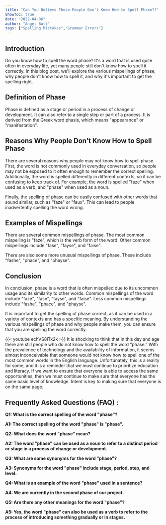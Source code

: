 ```yaml
---
title: "Can You Believe These People Don't Know How to Spell Phase?!"
ShowToc: true 
date: "2022-04-06"
author: "Angel Butt" 
tags: ["Spelling Mistakes","Grammar Errors"]
---
```

## Introduction 

Do you know how to spell the word phase? It's a word that is used quite often in everyday life, yet many people still don't know how to spell it correctly. In this blog post, we'll explore the various mispellings of phase, why people don't know how to spell it, and why it's important to get the spelling right. 

## Definition of Phase

Phase is defined as a stage or period in a process of change or development. It can also refer to a single step or part of a process. It is derived from the Greek word phasis, which means "appearance" or "manifestation".

## Reasons Why People Don't Know How to Spell Phase

There are several reasons why people may not know how to spell phase. First, the word is not commonly used in everyday conversation, so people may not be exposed to it often enough to remember the correct spelling. Additionally, the word is spelled differently in different contexts, so it can be confusing to keep track of. For example, the word is spelled "faze" when used as a verb, and "phase" when used as a noun. 

Finally, the spelling of phase can be easily confused with other words that sound similar, such as "faze" or "faux". This can lead to people inadvertently spelling the word wrong. 

## Examples of Mispellings

There are several common mispellings of phase. The most common mispelling is "faze", which is the verb form of the word. Other common mispellings include "fase", "fayse", and "faise". 

There are also some more unusual mispellings of phase. These include "fashe", "phace", and "phayse". 

## Conclusion

In conclusion, phase is a word that is often mispelled due to its uncommon usage and its similarity to other words. Common mispellings of the word include "faze", "fase", "fayse", and "faise". Less common mispellings include "fashe", "phace", and "phayse". 

It is important to get the spelling of phase correct, as it can be used in a variety of contexts and has a specific meaning. By understanding the various mispellings of phase and why people make them, you can ensure that you are spelling the word correctly.

{{< youtube echVS8lTx2k >}} 
It is shocking to think that in this day and age there are still people who do not know how to spell the word “phase.” With the prevalence of technology and the availability of information, it seems almost inconceivable that someone would not know how to spell one of the most common words in the English language. Unfortunately, this is a reality for some, and it is a reminder that we must continue to prioritize education and literacy. If we want to ensure that everyone is able to access the same opportunities, then we must continue to make sure that everyone has the same basic level of knowledge. Intent is key to making sure that everyone is on the same page.

## Frequently Asked Questions (FAQ) :
**Q1: What is the correct spelling of the word "phase"?**

**A1: The correct spelling of the word "phase" is "phase".**

**Q2: What does the word "phase" mean?**

**A2: The word "phase" can be used as a noun to refer to a distinct period or stage in a process of change or development.**

**Q3: What are some synonyms for the word "phase"?**

**A3: Synonyms for the word "phase" include stage, period, step, and level.**

**Q4: What is an example of the word "phase" used in a sentence?**

**A4: We are currently in the second phase of our project.**

**Q5: Are there any other meanings for the word "phase"?**

**A5: Yes, the word "phase" can also be used as a verb to refer to the process of introducing something gradually or in stages.**





